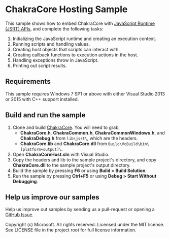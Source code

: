 # ChakraCore Hosting Sample
This sample shows how to embed ChakraCore with [JavaScript Runtime (JSRT) APIs](http://aka.ms/corejsrtref), and complete the following tasks:

1. Initializing the JavaScript runtime and creating an execution context.
2. Running scripts and handling values.
3. Creating host objects that scripts can interact with.
4. Creating callback functions to execution actions in the host.
5. Handling exceptions throw in JavaScript.
6. Printing out script results.

## Requirements
This sample requires Windows 7 SP1 or above with either Visual Studio 2013 or 2015 with C++ support installed. 

## Build and run the sample
1. Clone and build [ChakraCore](https://github.com/Microsoft/ChakraCore). You will need to grab,
	* **ChakraCore.h**, **ChakraCommon.h**, **ChakraCommonWindows.h**, and **ChakraDebug.h** from `lib\jsrt\`, which are the headers. 
	* **ChakraCore.lib** and **ChakraCore.dll** from `Build\VcBuild\bin\[platform+output]\`.
2. Open **ChakraCoreHost.sln** with Visual Studio.
3. Copy the headers and lib to the sample project's directory, and copy **ChakraCore.dll** to the sample project's output directory. 
4. Build the sample by pressing  **F6**  or using  **Build > Build Solution**.
5. Run the sample by pressing  **Ctrl+F5**  or using  **Debug > Start Without Debugging**.

## Help us improve our samples
Help us improve out samples by sending us a pull-request or opening a [GitHub Issue](https://github.com/Microsoft/Chakra-Samples/issues/new).

Copyright (c) Microsoft. All rights reserved.  Licensed under the MIT license. See LICENSE file in the project root for full license information.